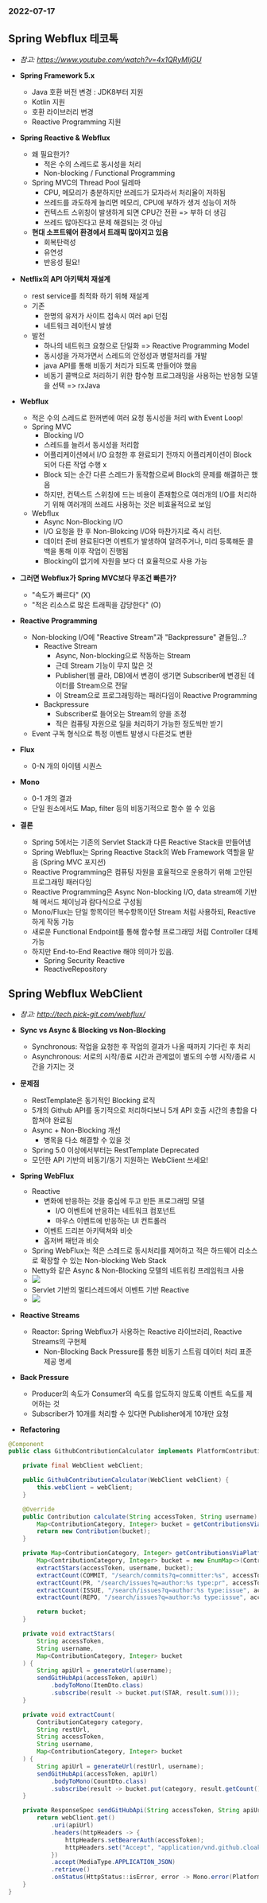 ### 2022-07-17

## Spring Webflux 테코톡
- *참고: https://www.youtube.com/watch?v=4x1QRyMIjGU*
- **Spring Framework 5.x**
  - Java 호환 버전 변경 : JDK8부터 지원
  - Kotlin 지원
  - 호환 라이브러리 변경
  - Reactive Programming 지원

- **Spring Reactive & Webflux**
  - 왜 필요한가?
    - 적은 수의 스레드로 동시성을 처리
    - Non-blocking / Functional Programming
  - Spring MVC의 Thread Pool 딜레마
    - CPU, 메모리가 충분하지만 쓰레드가 모자라서 처리율이 저하됨
    - 쓰레드를 과도하게 늘리면 메모리, CPU에 부하가 생겨 성능이 저하
    - 컨텍스트 스위칭이 발생하게 되면 CPU간 전환 => 부하 더 생김
    - 쓰레드 많아진다고 문제 해결되는 것 아님
  - **현대 소프트웨어 환경에서 트래픽 많아지고 있음**
    - 회복탄력성
    - 유연성
    - 반응성 필요!

- **Netflix의 API 아키텍처 재설계**
  - rest service를 최적화 하기 위해 재설계
  - 기존
    - 한명의 유저가 사이트 접속시 여러 api 던짐
    - 네트워크 레이턴시 발생
  - 발전
    - 하나의 네트워크 요청으로 단일화 => Reactive Programming Model
    - 동시성을 가져가면서 스레드의 안정성과 병렬처리를 개발
    - java API를 통해 비동기 처리가 되도록 만들어야 했음
    - 비동기 콜백으로 처리하기 위한 함수형 프로그래밍을 사용하는 반응형 모델을 선택 => rxJava

- **Webflux**
  - 적은 수의 스레드로 한꺼번에 여러 요청 동시성을 처리 with Event Loop!
  - Spring MVC
    - Blocking I/O
    - 스레드를 늘려서 동시성을 처리함
    - 어플리케이션에서 I/O 요청한 후 완료되기 전까지 어플리케이션이 Block 되어 다른 작업 수행 x
    - Block 되는 순간 다른 스레드가 동작함으로써 Block의 문제를 해결하곤 했음
    - 하지만, 컨텍스트 스위칭에 드는 비용이 존재함으로 여러개의 I/O를 처리하기 위해 여러개의 쓰레드 사용하는 것은 비효율적으로 보임
  - Webflux
    - Async Non-Blocking I/O
    - I/O 요청을 한 후 Non-Blokcing I/O와 마찬가지로 즉시 리턴.
    - 데이터 준비 완료된다면 이벤트가 발생하여 알려주거나, 미리 등록해둔 콜백을 통해 이후 작업이 진행됨
    - Blocking이 없기에 자원을 보다 더 효율적으로 사용 가능

- **그러면 Webflux가 Spring MVC보다 무조건 빠른가?**
  - "속도가 빠르다" (X)
  - "적은 리소스로 많은 트래픽을 감당한다" (O)

- **Reactive Programming**
  - Non-blocking I/O에 "Reactive Stream"과 "Backpressure" 곁들임...?
    - Reactive Stream
      - Async, Non-blocking으로 작동하는 Stream
      - 근데 Stream 기능이 무지 많은 것
      - Publisher(웹 클라, DB)에서 변경이 생기면 Subscriber에 변경된 데이터를 Stream으로 전달
      - 이 Stream으로 프로그래밍하는 패러다임이 Reactive Programming
    - Backpressure
      - Subscriber로 들어오는 Stream의 양을 조정
      - 적은 컴퓨팅 자원으로 일을 처리하기 가능한 정도씩만 받기
  - Event 구독 형식으로 특정 이벤트 발생시 다른것도 변환

- **Flux**
  - 0-N 개의 아이템 시퀀스

- **Mono**
  - 0-1 개의 결과
  - 단일 원소에서도 Map, filter 등의 비동기적으로 함수 쓸 수 있음

- **결론**
  - Spring 5에서는 기존의 Servlet Stack과 다른 Reactive Stack을 만들어냄
  - Spring Webflux는 Spring Reactive Stack의 Web Framework 역할을 맡음 (Spring MVC 포지션)
  - Reactive Programming은 컴퓨팅 자원을 효율적으로 운용하기 위해 고안된 프로그래밍 패러다임
  - Reactive Programming은 Async Non-blocking I/O, data stream에 기반해 메서드 체이닝과 람다식으로 구성됨
  - Mono/Flux는 단일 항목이던 복수항목이던 Stream 처럼 사용하되, Reactive 하게 작동 가능
  - 새로운 Functional Endpoint를 통해 함수형 프로그래밍 처럼 Controller 대체 가능
  - 하지만 End-to-End Reactive 해야 의미가 있음. 
    - Spring Security Reactive
    - ReactiveRepository

## Spring Webflux WebClient
- *참고: http://tech.pick-git.com/webflux/*
- **Sync vs Async & Blocking vs Non-Blocking**
  - Synchronous: 작업을 요청한 후 작업의 결과가 나올 때까지 기다린 후 처리
  - Asynchronous: 서로의 시작/종료 시간과 관계없이 별도의 수행 시작/종료 시간을 가지는 것

- **문제점**
  - RestTemplate은 동기적인 Blocking 로직
  - 5개의 Github API를 동기적으로 처리하다보니 5개 API 호출 시간의 총합을 다 합쳐야 완료됨
  - Async + Non-Blocking 개선
    - 병목을 다소 해결할 수 있을 것
  - Spring 5.0 이상에서부터는 RestTemplate Deprecated
  - 모던한 API 기반의 비동기/동기 지원하는 WebClient 쓰세요!

- **Spring WebFlux**
  - Reactive
    - 변화에 반응하는 것을 중심에 두고 만든 프로그래밍 모델
      - I/O 이벤트에 반응하는 네트워크 컴포넌트
      - 마우스 이벤트에 반응하는 UI 컨트롤러
    - 이벤트 드리븐 아키텍쳐와 비슷
    - 옵저버 패턴과 비슷
  - Spring WebFlux는 적은 스레드로 동시처리를 제어하고 적은 하드웨어 리소스로 확장할 수 있는 Non-blocking Web Stack
  - Netty와 같은 Async & Non-Blocking 모델의 네트워킹 프레임워크 사용
  - ![](../images/2022-07-17-reactive-stack.png)
  - Servlet 기반의 멀티스레드에서 이벤트 기반 Reactive
  - ![](../images/2022-07-17-reactive-programming.png)

- **Reactive Streams**
  - Reactor: Spring Webflux가 사용하는 Reactive 라이브러리, Reactive Streams의 구현체
    - Non-Blocking Back Pressure를 통한 비동기 스트림 데이터 처리 표준 제공 명세

- **Back Pressure**
  - Producer의 속도가 Consumer의 속도를 압도하지 않도록 이벤트 속도를 제어하는 것
  - Subscriber가 10개를 처리할 수 있다면 Publisher에게 10개만 요청

- **Refactoring**
```java
@Component
public class GithubContributionCalculator implements PlatformContributionCalculator {

    private final WebClient webClient;

    public GithubContributionCalculator(WebClient webClient) {
        this.webClient = webClient;
    }

    @Override
    public Contribution calculate(String accessToken, String username) {
        Map<ContributionCategory, Integer> bucket = getContributionsViaPlatform(accessToken, username, latch);
        return new Contribution(bucket);
    }

    private Map<ContributionCategory, Integer> getContributionsViaPlatform(String accessToken, String username) {
        Map<ContributionCategory, Integer> bucket = new EnumMap<>(ContributionCategory.class);
        extractStars(accessToken, username, bucket);
        extractCount(COMMIT, "/search/commits?q=committer:%s", accessToken, username, bucket);
        extractCount(PR, "/search/issues?q=author:%s type:pr", accessToken, username, bucket);
        extractCount(ISSUE, "/search/issues?q=author:%s type:issue", accessToken, username, bucket);
        extractCount(REPO, "/search/issues?q=author:%s type:issue", accessToken, username, bucket);

        return bucket;
    }

    private void extractStars(
        String accessToken,
        String username,
        Map<ContributionCategory, Integer> bucket
    ) {
        String apiUrl = generateUrl(username);
        sendGitHubApi(accessToken, apiUrl)
            .bodyToMono(ItemDto.class)
            .subscribe(result -> bucket.put(STAR, result.sum()));
    }

    private void extractCount(
        ContributionCategory category,
        String restUrl,
        String accessToken,
        String username,
        Map<ContributionCategory, Integer> bucket
    ) {
        String apiUrl = generateUrl(restUrl, username);
        sendGitHubApi(accessToken, apiUrl)
            .bodyToMono(CountDto.class)
            .subscribe(result -> bucket.put(category, result.getCount()));
    }

    private ResponseSpec sendGitHubApi(String accessToken, String apiUrl) {
        return webClient.get()
            .uri(apiUrl)
            .headers(httpHeaders -> {
                httpHeaders.setBearerAuth(accessToken);
                httpHeaders.set("Accept", "application/vnd.github.cloak-preview");
            })
            .accept(MediaType.APPLICATION_JSON)
            .retrieve()
            .onStatus(HttpStatus::isError, error -> Mono.error(PlatformHttpErrorException::new));
    }
}
```


